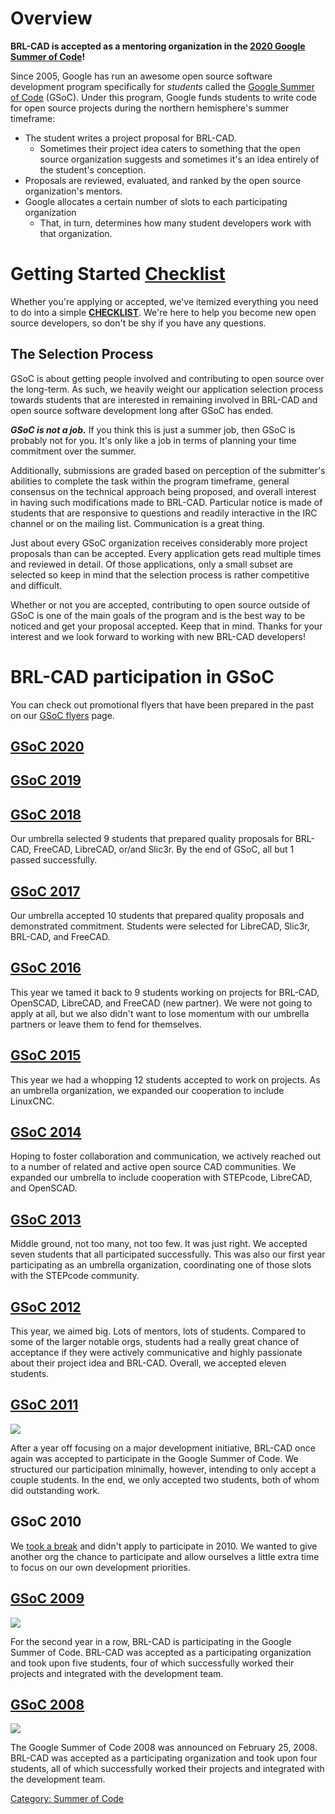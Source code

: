 # Overview

**BRL-CAD is accepted as a mentoring organization in the [2020 Google
Summer of Code](Google_Summer_of_Code/2020.md)!**

Since 2005, Google has run an awesome open source software development
program specifically for *students* called the [Google Summer of
Code](http://code.google.com/soc/) (GSoC). Under this program, Google
funds students to write code for open source projects during the
northern hemisphere's summer timeframe:

-   The student writes a project proposal for BRL-CAD.
    -   Sometimes their project idea caters to something that the open
        source organization suggests and sometimes it's an idea entirely
        of the student's conception.
-   Proposals are reviewed, evaluated, and ranked by the open source
    organization's mentors.
-   Google allocates a certain number of slots to each participating
    organization
    -   That, in turn, determines how many student developers work with
        that organization.

# Getting Started [Checklist](Summer_of_Code/Checklist.md)

Whether you're applying or accepted, we've itemized everything you need
to do into a simple
**[CHECKLIST](Summer_of_Code/Checklist.md)**. We're here to help
you become new open source developers, so don't be shy if you have any
questions.

## The Selection Process

GSoC is about getting people involved and contributing to open source
over the long-term. As such, we heavily weight our application selection
process towards students that are interested in remaining involved in
BRL-CAD and open source software development long after GSoC has ended.

***GSoC is not a job.*** If you think this is just a summer job, then
GSoC is probably not for you. It's only like a job in terms of planning
your time commitment over the summer.

Additionally, submissions are graded based on perception of the
submitter's abilities to complete the task within the program timeframe,
general consensus on the technical approach being proposed, and overall
interest in having such modifications made to BRL-CAD. Particular notice
is made of students that are responsive to questions and readily
interactive in the IRC channel or on the mailing list. Communication is
a great thing.

Just about every GSoC organization receives considerably more project
proposals than can be accepted. Every application gets read multiple
times and reviewed in detail. Of those applications, only a small subset
are selected so keep in mind that the selection process is rather
competitive and difficult.

Whether or not you are accepted, contributing to open source outside of
GSoC is one of the main goals of the program and is the best way to be
noticed and get your proposal accepted. Keep that in mind. Thanks for
your interest and we look forward to working with new BRL-CAD
developers!

# BRL-CAD participation in GSoC

You can check out promotional flyers that have been prepared in the past
on our [GSoC flyers](Google_Summer_of_Code/Flyers.md) page.

## [GSoC 2020](Google_Summer_of_Code/2020.md)

## [GSoC 2019](Google_Summer_of_Code/2019.md)

## [GSoC 2018](Google_Summer_of_Code/2018.md)

Our umbrella selected 9 students that prepared quality proposals for
BRL-CAD, FreeCAD, LibreCAD, or/and Slic3r. By the end of GSoC, all but 1
passed successfully.

## [GSoC 2017](Google_Summer_of_Code/2017.md)

Our umbrella accepted 10 students that prepared quality proposals and
demonstrated commitment. Students were selected for LibreCAD, Slic3r,
BRL-CAD, and FreeCAD.

## [GSoC 2016](Google_Summer_of_Code/2016.md)

This year we tamed it back to 9 students working on projects for
BRL-CAD, OpenSCAD, LibreCAD, and FreeCAD (new partner). We were not
going to apply at all, but we also didn't want to lose momentum with our
umbrella partners or leave them to fend for themselves.

## [GSoC 2015](Google_Summer_of_Code/2015.md)

This year we had a whopping 12 students accepted to work on projects. As
an umbrella organization, we expanded our cooperation to include
LinuxCNC.

## [GSoC 2014](Google_Summer_of_Code/2014.md)

Hoping to foster collaboration and communication, we actively reached
out to a number of related and active open source CAD communities. We
expanded our umbrella to include cooperation with STEPcode, LibreCAD,
and OpenSCAD.

## [GSoC 2013](Google_Summer_of_Code/2013.md)

Middle ground, not too many, not too few. It was just right. We accepted
seven students that all participated successfully. This was also our
first year participating as an umbrella organization, coordinating one
of those slots with the STEPcode community.

## [GSoC 2012](Google_Summer_of_Code/2012.md)

This year, we aimed big. Lots of mentors, lots of students. Compared to
some of the larger notable orgs, students had a really great chance of
acceptance if they were actively communicative and highly passionate
about their project idea and BRL-CAD. Overall, we accepted eleven
students.

## [GSoC 2011](Google_Summer_of_Code/2011.md)

![](/wiki/img/BRL-CAD_GSoC2011_flyer.png)

After a year off focusing on a major development initiative, BRL-CAD
once again was accepted to participate in the Google Summer of Code. We
structured our participation minimally, however, intending to only
accept a couple students. In the end, we only accepted two students,
both of whom did outstanding work.

## GSoC 2010

We [took a break](http://brlcad.org/d/node/47) and didn't apply to
participate in 2010. We wanted to give another org the chance to
participate and allow ourselves a little extra time to focus on our own
development priorities.

## [GSoC 2009](Google_Summer_of_Code/2009)

![](/wiki/img/brlcad_gsoc2009_flyer.png)

For the second year in a row, BRL-CAD is participating in the Google
Summer of Code. BRL-CAD was accepted as a participating organization and
took upon five students, four of which successfully worked their
projects and integrated with the development team.

## [GSoC 2008](Google_Summer_of_Code/2008)

![](/wiki/img/brlcad_gsoc2008_flyer.png)

The Google Summer of Code 2008 was announced on February 25, 2008.
BRL-CAD was accepted as a participating organization and took upon four
students, all of which successfully worked their projects and integrated
with the development team.

[Category: Summer of Code](Category:_Summer_of_Code)
